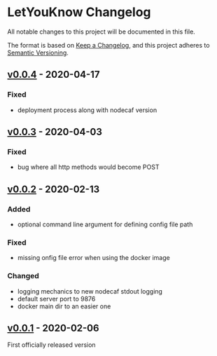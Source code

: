 # LetYouKnow Changelog

All notable changes to this project will be documented in this file.

The format is based on [Keep a Changelog](https://keepachangelog.com/en/1.0.0/),
and this project adheres to [Semantic Versioning](https://semver.org/spec/v2.0.0.html).

## [v0.0.4] - 2020-04-17

### Fixed
- deployment process along with nodecaf version

## [v0.0.3] - 2020-04-03

### Fixed
- bug where all http methods would become POST

## [v0.0.2] - 2020-02-13

### Added
- optional command line argument for defining config file path

### Fixed
- missing onfig file error when using the docker image

### Changed
- logging mechanics to new nodecaf stdout logging
- default server port to 9876
- docker main dir to an easier one

## [v0.0.1] - 2020-02-06

First officially released version

[v0.0.1]: https://gitlab.com/GCSBOSS/letyouknow/-/tags/v0.0.1
[v0.0.2]: https://gitlab.com/GCSBOSS/letyouknow/-/tags/v0.0.2
[v0.0.3]: https://gitlab.com/GCSBOSS/letyouknow/-/tags/v0.0.3
[v0.0.4]: https://gitlab.com/GCSBOSS/letyouknow/-/tags/v0.0.4

